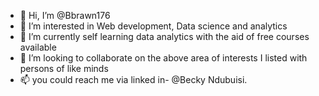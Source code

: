 - 👋 Hi, I’m @Bbrawn176
- 👀 I’m interested in Web development, Data science and analytics
- 🌱 I’m currently self learning data analytics with the aid of free courses available 
- 💞️ I’m looking to collaborate on the above area of interests I listed with persons of like minds
- 📫 you could reach me via linked in- @Becky Ndubuisi.

<!---
Bbrawn176/Bbrawn176 is a ✨ special ✨ repository because its `README.md` (this file) appears on your GitHub profile.
You can click the Preview link to take a look at your changes.
--->
